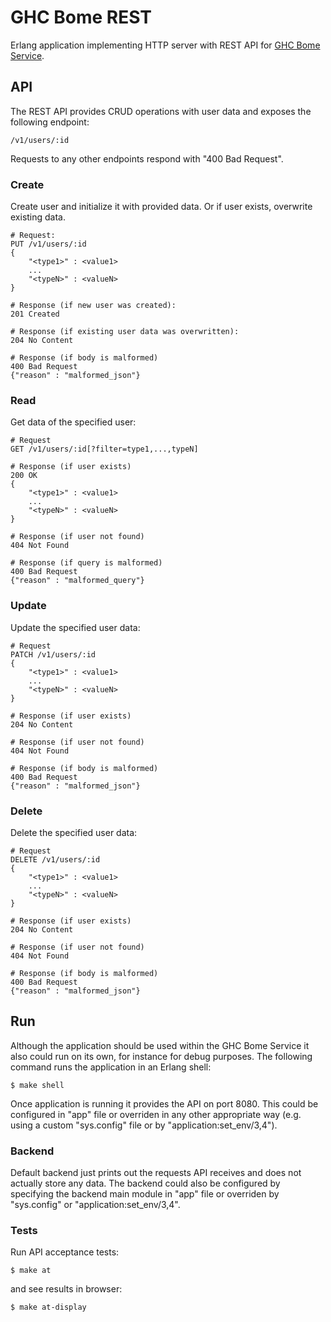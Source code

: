 # GHC Bome REST

Erlang application implementing HTTP server with REST API for
[GHC Bome Service](http://github.com/aialferov/ghc-bome).

## API

The REST API provides CRUD operations with user data and exposes the following
endpoint:

```
/v1/users/:id
```

Requests to any other endpoints respond with "400 Bad Request".

### Create

Create user and initialize it with provided data. Or if user exists, overwrite
existing data.

```
# Request:
PUT /v1/users/:id
{
    "<type1>" : <value1>
    ...
    "<typeN>" : <valueN>
}

# Response (if new user was created):
201 Created

# Response (if existing user data was overwritten):
204 No Content

# Response (if body is malformed)
400 Bad Request
{"reason" : "malformed_json"}
```

### Read

Get data of the specified user:

```
# Request
GET /v1/users/:id[?filter=type1,...,typeN]

# Response (if user exists)
200 OK
{
    "<type1>" : <value1>
    ...
    "<typeN>" : <valueN>
}

# Response (if user not found)
404 Not Found

# Response (if query is malformed)
400 Bad Request
{"reason" : "malformed_query"}
```

### Update

Update the specified user data:

```
# Request
PATCH /v1/users/:id
{
    "<type1>" : <value1>
    ...
    "<typeN>" : <valueN>
}

# Response (if user exists)
204 No Content

# Response (if user not found)
404 Not Found

# Response (if body is malformed)
400 Bad Request
{"reason" : "malformed_json"}
```

### Delete

Delete the specified user data:

```
# Request
DELETE /v1/users/:id
{
    "<type1>" : <value1>
    ...
    "<typeN>" : <valueN>
}

# Response (if user exists)
204 No Content

# Response (if user not found)
404 Not Found

# Response (if body is malformed)
400 Bad Request
{"reason" : "malformed_json"}
```

## Run

Although the application should be used within the GHC Bome Service it also
could run on its own, for instance for debug purposes. The following command
runs the application in an Erlang shell:

```
$ make shell
```

Once application is running it provides the API on port 8080. This could be
configured in "app" file or overriden in any other appropriate way (e.g. using
a custom "sys.config" file or by "application:set_env/3,4").

### Backend

Default backend just prints out the requests API receives and does not actually
store any data. The backend could also be configured by specifying the backend
main module in "app" file or overriden by "sys.config" or
"application:set_env/3,4".

### Tests

Run API acceptance tests:

```
$ make at
```

and see results in browser:

```
$ make at-display
```
